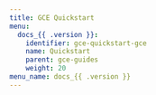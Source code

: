 ```yaml
---
title: GCE Quickstart
menu:
  docs_{{ .version }}:
    identifier: gce-quickstart-gce
    name: Quickstart
    parent: gce-guides
    weight: 20
menu_name: docs_{{ .version }}
---
```



